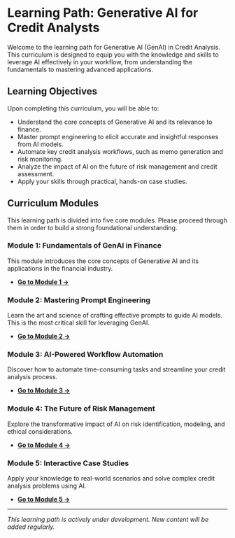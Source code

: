 # Learning Path: Generative AI for Credit Analysts

Welcome to the learning path for Generative AI (GenAI) in Credit Analysis. This curriculum is designed to equip you with the knowledge and skills to leverage AI effectively in your workflow, from understanding the fundamentals to mastering advanced applications.

## Learning Objectives
Upon completing this curriculum, you will be able to:
- Understand the core concepts of Generative AI and its relevance to finance.
- Master prompt engineering to elicit accurate and insightful responses from AI models.
- Automate key credit analysis workflows, such as memo generation and risk monitoring.
- Analyze the impact of AI on the future of risk management and credit assessment.
- Apply your skills through practical, hands-on case studies.

## Curriculum Modules

This learning path is divided into five core modules. Please proceed through them in order to build a strong foundational understanding.

### Module 1: Fundamentals of GenAI in Finance
This module introduces the core concepts of Generative AI and its applications in the financial industry.
- **[Go to Module 1 ->](../AI_and_Coding/GenAI_Curriculum/01_Fundamentals_of_GenAI_in_Finance/)**

### Module 2: Mastering Prompt Engineering
Learn the art and science of crafting effective prompts to guide AI models. This is the most critical skill for leveraging GenAI.
- **[Go to Module 2 ->](../AI_and_Coding/GenAI_Curriculum/02_Mastering_Prompt_Engineering/)**

### Module 3: AI-Powered Workflow Automation
Discover how to automate time-consuming tasks and streamline your credit analysis process.
- **[Go to Module 3 ->](../AI_and_Coding/GenAI_Curriculum/03_AI-Powered_Workflow_Automation/)**

### Module 4: The Future of Risk Management
Explore the transformative impact of AI on risk identification, modeling, and ethical considerations.
- **[Go to Module 4 ->](../AI_and_Coding/GenAI_Curriculum/04_The_Future_of_Risk_Management/)**

### Module 5: Interactive Case Studies
Apply your knowledge to real-world scenarios and solve complex credit analysis problems using AI.
- **[Go to Module 5 ->](../AI_and_Coding/GenAI_Curriculum/05_Interactive_Case_Studies/)**

---
*This learning path is actively under development. New content will be added regularly.*
